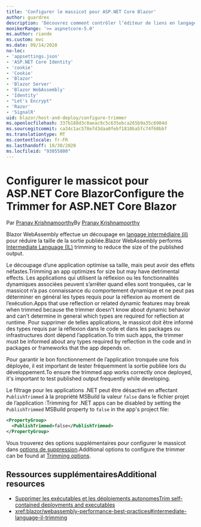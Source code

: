 ```yaml
---
title: 'Configurer le massicot pour ASP.NET Core Blazor'
author: guardrex
description: 'Découvrez comment contrôler l’éditeur de liens en langage intermédiaire (massicot) lors de la création d’une Blazor application.'
monikerRange: '>= aspnetcore-5.0'
ms.author: riande
ms.custom: mvc
ms.date: 09/14/2020
no-loc:
- 'appsettings.json'
- 'ASP.NET Core Identity'
- 'cookie'
- 'Cookie'
- 'Blazor'
- 'Blazor Server'
- 'Blazor WebAssembly'
- 'Identity'
- "Let's Encrypt"
- 'Razor'
- 'SignalR'
uid: blazor/host-and-deploy/configure-trimmer
ms.openlocfilehash: 337b188d3c0aeac9c5c635ebca265b9a35c6904d
ms.sourcegitcommit: ca34c1ac578e7d3daa0febf1810ba5fc74f60bbf
ms.translationtype: MT
ms.contentlocale: fr-FR
ms.lasthandoff: 10/30/2020
ms.locfileid: "93055800"
---
```

# <a name="configure-the-trimmer-for-aspnet-core-no-locblazor"></a><span data-ttu-id="b70b5-103">Configurer le massicot pour ASP.NET Core Blazor</span><span class="sxs-lookup"><span data-stu-id="b70b5-103">Configure the Trimmer for ASP.NET Core Blazor</span></span>

<span data-ttu-id="b70b5-104">Par [Pranav Krishnamoorthy](https://github.com/pranavkm)</span><span class="sxs-lookup"><span data-stu-id="b70b5-104">By [Pranav Krishnamoorthy](https://github.com/pranavkm)</span></span>

<span data-ttu-id="b70b5-105">Blazor WebAssembly effectue un découpage en [langage intermédiaire (il)](/dotnet/standard/managed-code#intermediate-language--execution) pour réduire la taille de la sortie publiée.</span><span class="sxs-lookup"><span data-stu-id="b70b5-105">Blazor WebAssembly performs [Intermediate Language (IL)](/dotnet/standard/managed-code#intermediate-language--execution) trimming to reduce the size of the published output.</span></span>

<span data-ttu-id="b70b5-106">Le découpage d’une application optimise sa taille, mais peut avoir des effets néfastes.</span><span class="sxs-lookup"><span data-stu-id="b70b5-106">Trimming an app optimizes for size but may have detrimental effects.</span></span> <span data-ttu-id="b70b5-107">Les applications qui utilisent la réflexion ou les fonctionnalités dynamiques associées peuvent s’arrêter quand elles sont tronquées, car le massicot n’a pas connaissance du comportement dynamique et ne peut pas déterminer en général les types requis pour la réflexion au moment de l’exécution.</span><span class="sxs-lookup"><span data-stu-id="b70b5-107">Apps that use reflection or related dynamic features may break when trimmed because the trimmer doesn't know about dynamic behavior and can't determine in general which types are required for reflection at runtime.</span></span> <span data-ttu-id="b70b5-108">Pour supprimer de telles applications, le massicot doit être informé des types requis par la réflexion dans le code et dans les packages ou infrastructures dont dépend l’application.</span><span class="sxs-lookup"><span data-stu-id="b70b5-108">To trim such apps, the trimmer must be informed about any types required by reflection in the code and in packages or frameworks that the app depends on.</span></span>

<span data-ttu-id="b70b5-109">Pour garantir le bon fonctionnement de l’application tronquée une fois déployée, il est important de tester fréquemment la sortie publiée lors du développement.</span><span class="sxs-lookup"><span data-stu-id="b70b5-109">To ensure the trimmed app works correctly once deployed, it's important to test published output frequently while developing.</span></span>

<span data-ttu-id="b70b5-110">Le filtrage pour les applications .NET peut être désactivé en affectant `PublishTrimmed` à la propriété MSBuild la valeur `false` dans le fichier projet de l’application :</span><span class="sxs-lookup"><span data-stu-id="b70b5-110">Trimming for .NET apps can be disabled by setting the `PublishTrimmed` MSBuild property to `false` in the app's project file:</span></span>

```xml
<PropertyGroup>
  <PublishTrimmed>false</PublishTrimmed>
</PropertyGroup>
```
<span data-ttu-id="b70b5-111">Vous trouverez des options supplémentaires pour configurer le massicot dans [options de suppression](/dotnet/core/deploying/trimming-options).</span><span class="sxs-lookup"><span data-stu-id="b70b5-111">Additional options to configure the trimmer can be found at [Trimming options](/dotnet/core/deploying/trimming-options).</span></span>

## <a name="additional-resources"></a><span data-ttu-id="b70b5-112">Ressources supplémentaires</span><span class="sxs-lookup"><span data-stu-id="b70b5-112">Additional resources</span></span>

* [<span data-ttu-id="b70b5-113">Supprimer les exécutables et les déploiements autonomes</span><span class="sxs-lookup"><span data-stu-id="b70b5-113">Trim self-contained deployments and executables</span></span>](/dotnet/core/deploying/trim-self-contained)
* <xref:blazor/webassembly-performance-best-practices#intermediate-language-il-trimming>
